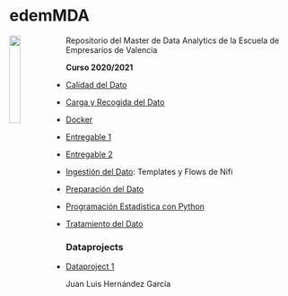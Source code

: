 # edemMDA

<img src="https://n3m5z7t4.rocketcdn.me/wp-content/plugins/edem-shortcodes/public/img/logo-Edem.png" width="20%" style="float:left">

Repositorio del Master de Data Analytics de la Escuela de Empresarios de Valencia

**Curso 2020/2021** 

- [Calidad del Dato](https://github.com/juanluishg/edemMDA/tree/master/Calidad_De_Datos)

- [Carga y Recogida del Dato](https://github.com/juanluishg/edemMDA/tree/master/Carga_y_Recogida_Datos)

- [Docker](https://github.com/juanluishg/edemMDA/tree/master/docker)

- [Entregable 1](https://github.com/juanluishg/edemMDA/tree/master/Tratamiento_del_Dato/Entregable_1)

- [Entregable 2](https://github.com/juanluishg/edemMDA/tree/master/Entregable_2)

- [Ingestión del Dato](https://github.com/juanluishg/edemMDA/tree/master/Ingestion_De_Datos): Templates y Flows de Nifi

- [Preparación del Dato](https://github.com/juanluishg/edemMDA/tree/master/Preparacion_De_Datos)

- [Programación Estadística con Python](https://github.com/juanluishg/edemMDA/tree/master/Programacion)

- [Tratamiento del Dato](https://github.com/juanluishg/edemMDA/tree/master/Tratamiento_del_Dato)



### Dataprojects

- [Dataproject 1](https://github.com/juanluishg/dataproject1)


Juan Luis Hernández García
